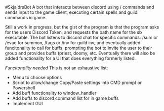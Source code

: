 #SkjaldrsBot
A bot that interacts between discord using / commands and sends input to the game client, executing certain spells and guild commands in game.

Still a work in progress, but the gist of the program is that the program asks for the users Discord Token, and requests the path name for the sb executable.  The bot listens to discord chat for specific commands: /sum or /evac for summon, /tags or /inv for guild inv, and eventually added funcitonality to call for buffs, prompting the bot to invite the user to their group and provides buffs (priest, doomy, etc.
 Eventually there will also be added functionality for a UI that does everything formerly listed.



*Funcitonality needed*
This is not an exhaustive list:

* Menu to choose options
* Script to allow/change Copy/Paste settings into CMD prompt or Powershell
* Add buff functionality to window_handler
* Add buffs to discord command list for in game buffs
* Implement GUI




